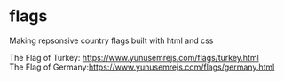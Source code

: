 # flags

Making repsonsive country flags built with html and css


The Flag of Turkey: https://www.yunusemrejs.com/flags/turkey.html <br/>
The Flag of Germany:https://www.yunusemrejs.com/flags/germany.html
